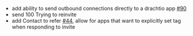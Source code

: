 * add ability to send outbound connections directly to a drachtio app [#90](https://github.com/davehorton/drachtio-server/issues/90)
* send 100 Trying to reinvite
* add Contact to refer [#44](https://github.com/davehorton/drachtio-server/issues/44), allow for apps that want to explicitly set tag when responding to invite